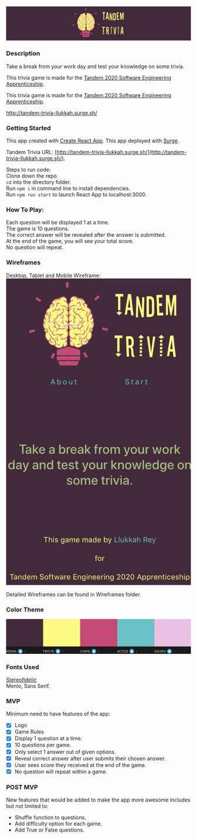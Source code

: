 ![Tandem Trivia Logo](./Wireframes/Logo.png)

### Description
Take a break from your work day and test your knowledge on some trivia.

This trivia game is made for the [Tandem 2020 Software Engineering Apprenticeship](https://madeintandem.com/about/apprenticeship-program/).      

This trivia game is made for the [Tandem 2020 Software Engineering Apprenticeship](https://madeintandem.com/about/apprenticeship-program/).


http://tandem-trivia-llukkah.surge.sh/
### Getting Started
This app created with [Create React App](https://github.com/facebook/create-react-app).
This app deployed with [Surge](https://surge.sh/). 

Tandem Trivia URL: [http://tandem-trivia-llukkah.surge.sh/](http://tandem-trivia-llukkah.surge.sh/).     

Steps to run code:     
Clone down the repo.     
<code>cd</code> into the directory folder.    
Run <code>npm i</code> in command line to install dependencies.    
Run <code>npm run start</code> to launch React App to localhost:3000.     

### How To Play:   
Each question will be displayed 1 at a time.   
The game is 10 questions.   
The correct answer will be revealed after the answer is submitted.   
At the end of the game, you will see your total score.   
No question will repeat.    

### Wireframes
Desktop, Tablet and Mobile Wireframe:   
![Tandem Trivia Home Screen](./Wireframes/Home.png)        

Detailed Wireframes can be found in Wireframes folder.

### Color Theme    
![Color Theme](./Wireframes/ColorTheme.png) 

### Fonts Used
[Stereofidelic](https://www.dafont.com/stereofidelic.font)     
Menlo, Sans Serif.

### MVP
Minimum need to have features of the app:
 * [x] Logo
 * [x] Game Rules
 * [x] Display 1 question at a time.
 * [x] 10 questions per game.
 * [x] Only select 1 answer out of given options.
 * [x] Reveal correct answer after user submits their chosen answer.
 * [x] User sees score they received at the end of the game.
 * [x] No question will repeat within a game.

### POST MVP
New features that would be added to make the app more awesome includes but not limited to:
* Shuffle function to questions.
* Add difficulty option for each game.
* Add True or False questions.    